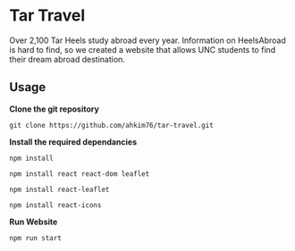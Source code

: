 # Tar Travel

Over 2,100 Tar Heels study abroad every year. Information on HeelsAbroad is hard to find, so we created a website that allows UNC students to find their dream abroad destination. 

## Usage
**Clone the git repository**

`git clone https://github.com/ahkim76/tar-travel.git`

**Install the required dependancies**

`npm install`

`npm install react react-dom leaflet`

`npm install react-leaflet`

`npm install react-icons`

**Run Website**

`npm run start`

